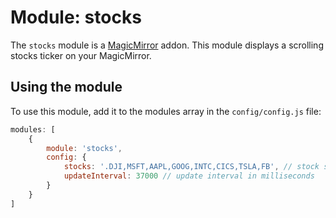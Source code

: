 # Module: stocks
The `stocks` module is a <a href="https://github.com/MichMich/MagicMirror">MagicMirror</a> addon.
This module displays a scrolling stocks ticker on your MagicMirror. 


## Using the module

To use this module, add it to the modules array in the `config/config.js` file:
````javascript
modules: [
	{
		module: 'stocks',
		config: {
			stocks: '.DJI,MSFT,AAPL,GOOG,INTC,CICS,TSLA,FB', // stock symbols
            updateInterval: 37000 // update interval in milliseconds
		}
	}
]
````

